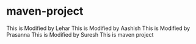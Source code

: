# maven-project



This is Modified by Lehar
This is Modified by Aashish
This is Modified by Prasanna
This is Modified by Suresh
This is maven project
